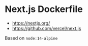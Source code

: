 # Next.js Dockerfile

- https://nextjs.org/
- https://github.com/vercel/next.js

Based on `node:14-alpine`
